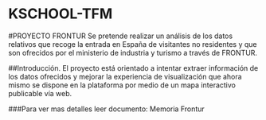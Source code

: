 # KSCHOOL-TFM

#PROYECTO FRONTUR
Se pretende realizar un análisis de los datos relativos que recoge la entrada en España de visitantes no residentes y que son ofrecidos por  el ministerio de industria y turismo a través de  FRONTUR.

##Introducción. 
El proyecto está orientado a intentar extraer información de los datos ofrecidos 
y mejorar la experiencia de visualización que ahora mismo se dispone en la plataforma por medio 
de un mapa interactivo publicable vía web. 

###Para ver mas detalles leer documento: Memoria Frontur
